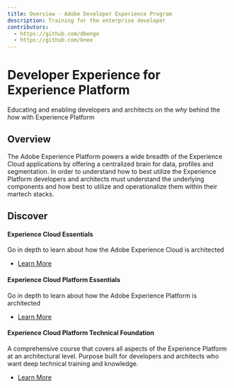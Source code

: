 ```yaml
---
title: Overview - Adobe Developer Experience Program
description: Training for the enterprise developer
contributors:
  - https://github.com/dbenge 
  - https://github.com/knee
---
```


<Hero slots="heading, text"/> 

# Developer Experience for Experience Platform

Educating and enabling developers and architects on the _why_ behind the _how_ with Experience Platform

## Overview

The Adobe Experience Platform powers a wide breadth of the Experience Cloud applications by offering a centralized brain for data, profiles and segmentation. In order to understand how to best utilize the Experience Platform developers and architects must understand the underlying components and how best to utilize and operationalize them within their martech stacks.

## Discover 

<ProductCard slots="icon, heading, text, buttons" theme="light" width="33%" />

<!--![CC icon](images/cc-icon.png)-->

#### Experience Cloud Essentials

Go in depth to learn about how the Adobe Experience Cloud is architected

* [Learn More](/courses/adobe-experience-cloud-essentials/)


<ProductCard slots="icon, heading, text, buttons" theme="light" width="33%" />

<!--![CC icon](images/cc-icon.png)-->

#### Experience Cloud Platform Essentials

Go in depth to learn about how the Adobe Experience Platform is architected

* [Learn More](/courses/adobe-experience-platform-essentials/)


<ProductCard slots="icon, heading, text, buttons" theme="light" width="33%" />

<!--![CC icon](images/cc-icon.png)-->

#### Experience Cloud Platform Technical Foundation

A comprehensive course that covers all aspects of the Experience Platform at an architectural level. Purpose built for developers and architects who want deep technical training and knowledge.

* [Learn More](/courses/adobe-experience-platform-technical-foundation/)  
